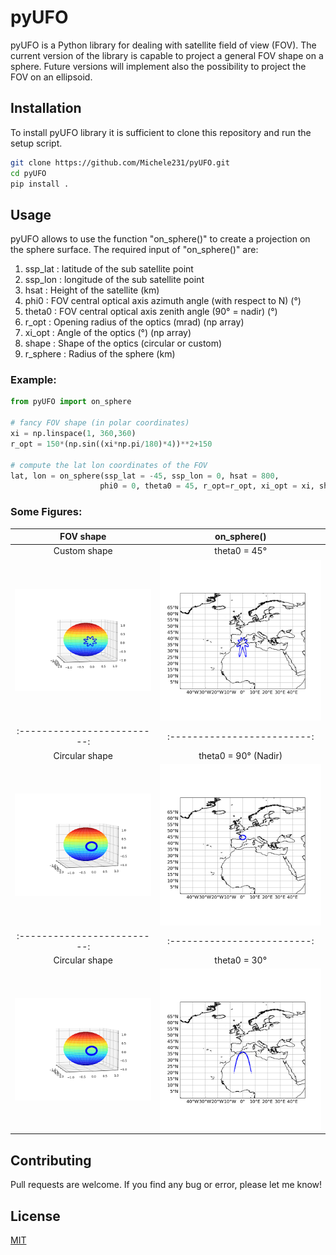 # pyUFO

pyUFO is a Python library for dealing with satellite field of view (FOV). The current version of the library is capable to
project a general FOV shape on a sphere. Future versions will implement also the possibility to project the FOV on an ellipsoid.

## Installation

To install pyUFO library it is sufficient to clone this repository and run the setup script. 

```bash
git clone https://github.com/Michele231/pyUFO.git
cd pyUFO
pip install .
```

## Usage

pyUFO allows to use the function "on_sphere()" to create a projection on the sphere surface. The required input of "on_sphere()" are:
1. ssp_lat  : latitude of the sub satellite point 
2. ssp_lon  : longitude of the sub satellite point 
3. hsat     : Height of the satellite (km)
4. phi0     : FOV central optical axis azimuth angle (with respect to N) (°)
5. theta0   : FOV central optical axis zenith angle (90° = nadir) (°)
6. r_opt    : Opening radius of the optics (mrad) (np array)
7. xi_opt   : Angle of the optics (°) (np array)
8. shape    : Shape of the optics (circular or custom)
9. r_sphere : Radius of the sphere (km)

### Example:

```python
from pyUFO import on_sphere

# fancy FOV shape (in polar coordinates)
xi = np.linspace(1, 360,360)
r_opt = 150*(np.sin((xi*np.pi/180)*4))**2+150

# compute the lat lon coordinates of the FOV
lat, lon = on_sphere(ssp_lat = -45, ssp_lon = 0, hsat = 800, 
                    phi0 = 0, theta0 = 45, r_opt=r_opt, xi_opt = xi, shape='custom')
```

### Some Figures:

FOV shape             |  on_sphere()
:-------------------------:|:-------------------------:
Custom shape | theta0 = 45°
![alt text](https://github.com/Michele231/pyUFO/blob/main/figures/fov_geometry_custom.png)  |  ![alt text](https://github.com/Michele231/pyUFO/blob/main/figures/45d_obs_custom.png)
:-------------------------:|:-------------------------:
Circular shape | theta0 = 90° (Nadir)
![alt text](https://github.com/Michele231/pyUFO/blob/main/figures/fov_geometry.png)  |  ![alt text](https://github.com/Michele231/pyUFO/blob/main/figures/nadir_obs1.png)
:-------------------------:|:-------------------------:
Circular shape | theta0 = 30°
![alt text](https://github.com/Michele231/pyUFO/blob/main/figures/fov_geometry.png "Circular shape")  |  ![alt text](https://github.com/Michele231/pyUFO/blob/main/figures/30d_obs1.png "theta0 = 30°")


## Contributing

Pull requests are welcome. If you find any bug or error, please let me know!

## License

[MIT](https://choosealicense.com/licenses/mit/)
